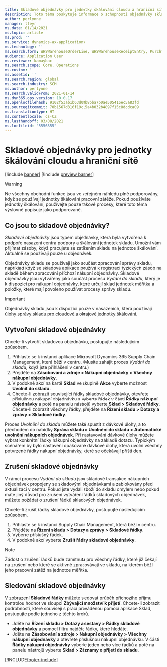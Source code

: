 ```yaml
---
title: Skladové objednávky pro jednotky škálování cloudu a hraniční sítě
description: Toto téma poskytuje informace o schopnosti objednávky skladu, která se používá jako součást pracovního vytížení jednotky měřítka skladu.
author: perlynne
manager: tfeyr
ms.date: 01/14/2021
ms.topic: article
ms.prod: ''
ms.service: dynamics-ax-applications
ms.technology: ''
ms.search.form: WHSWarehouseOrderLine, WHSWarehouseReceiptEntry, PurchTable
audience: Application User
ms.reviewer: kamaybac
ms.search.scope: Core, Operations
ms.custom: ''
ms.assetid: ''
ms.search.region: global
ms.search.industry: SCM
ms.author: perlynne
ms.search.validFrom: 2021-01-14
ms.dyn365.ops.version: 10.0.17
ms.openlocfilehash: 9102f53ab1b63d08b8bba7b0ae505416ec5a83fd
ms.sourcegitcommit: 70b1567d316f19c15a4b032b4897f15c8dcdca09
ms.translationtype: HT
ms.contentlocale: cs-CZ
ms.lasthandoff: 03/08/2021
ms.locfileid: "5556355"
---
```

# <a name="warehouse-orders-for-cloud-and-edge-scale-units"></a>Skladové objednávky pro jednotky škálování cloudu a hraniční sítě

[!include [banner](../includes/banner.md)]
[!include [preview banner](../includes/preview-banner.md)]

> [!WARNING]
> Ne všechny obchodní funkce jsou ve veřejném náhledu plně podporovány, když se používají jednotky škálování pracovní zátěže. Pokud používáte jednotky škálování, používejte pouze takové procesy, které toto téma výslovně popisuje jako podporované.

## <a name="what-are-warehouse-orders"></a>Co jsou to skladové objednávky?

*Skladové objednávky* jsou typem objednávky, která byla vytvořena k podpoře nasazení centra podpory a škálování jednotek skladu. Umožní vám přijímat zásoby, když pracujete se zatížením skladu na jednotce škálování. Aktuálně se používají pouze u objednávek.

Objednávky skladu se používají jako součást zpracování správy skladu, například když se skladová aplikace používá k registraci fyzických zásob na skladě během zpracování příchozí nákupní objednávky. Skladové objednávky jsou vytvářeny jako součást procesu *Vydání do skladu*, který je k dispozici pro nákupní objednávky, které určují sklad jednotek měřítka a položky, které mají povoleno používat procesy správy skladu.

> [!IMPORTANT]
> Objednávky skladu jsou k dispozici pouze v nasazeních, která používají [úlohy správy skladu pro cloudové a okrajové jednotky škálování](cloud-edge-workload-warehousing.md).

## <a name="create-a-warehouse-order"></a>Vytvoření skladové objednávky

Chcete-li vytvořit skladovou objednávku, postupujte následujícím způsobem.

1. Přihlaste se k instanci aplikace Microsoft Dynamics 365 Supply Chain Management, která běží v centru. (Musíte zahájit proces *Vydání do skladu*, když jste přihlášeni v centru.)
1. Přejděte na **Zásobování a zdroje \> Nákupní objednávky \> Všechny nákupní objednávky**.
1. V podokně akcí na kartě **Sklad** ve skupině **Akce** vyberte možnost **Uvolnit do skladu.**
1. Chcete-li zobrazit související řádky skladové objednávky, otevřete příslušnou nákupní objednávku a vyberte řádek v části **Řádky nákupní objednávky** a poté na panelu nástrojů vyberte **Sklad \> Skladové řádky**. Chcete-li zobrazit všechny řádky, přejděte na **Řízení skladu \> Dotazy a zprávy \> Skladové řádky**.

Proces *Uvolnění do skladu* můžete také spustit z dávkové úlohy, a to přechodem do nabídky **Správa skladu > Uvolnění do skladu > Automatické uvolnění nákupních objednávek**. Při nastavování dávkové úlohy můžete vybrat konkrétní řádky nákupní objednávky na základě dotazu. Typickým scénářem by bylo nastavení opakované dávkové úlohy, která uvolní všechny potvrzené řádky nákupní objednávky, které se očekávají příští den.

## <a name="cancel-a-warehouse-order"></a>Zrušení skladové objednávky

V rámci procesu *Vydání do skladu* jsou skladové transakce nákupních objednávek propojeny se skladovými objednávkami a zablokovány před aktualizací v centru. Pokud jste vydali zboží do skladu omylem nebo pokud máte jiný důvod pro zrušení vytváření řádků skladových objednávek, můžete požádat o zrušení řádků skladových objednávek.

Chcete-li zrušit řádky skladové objednávky, postupujte následujícím způsobem.

1. Přihlaste se k instanci Supply Chain Management, která běží v centru.
1. Přejděte na **Řízení skladu \> Dotazy a zprávy \> Skladové řádky**.
1. Vyberte příslušný řádek.
1. V podokně akcí vyberte **Zrušit řádky skladové objednávky**.

> [!NOTE]
> Žádost o zrušení řádků bude zamítnuta pro všechny řádky, které již čekají na zrušení nebo které se aktivně zpracovávají ve skladu, na kterém běží jeho pracovní zátěž na jednotce měřítka.

## <a name="monitor-a-warehouse-order"></a>Sledování skladové objednávky

V zobrazení **Skladové řádky** můžete sledovat průběh příchozího příjmu kontrolou hodnot ve sloupci **Zbývající množství k přijetí**. Chcete-li zobrazit podrobnosti, které souvisejí s prací prováděnou pomocí aplikace Sklad, postupujte podle jednoho z těchto kroků.

- Jděte na **Řízení skladu \> Dotazy a sestavy \> Řádky skladové objednávky** a pomocí filtru najděte řádky, které hledáte.
- Jděte na **Zásobování a zdroje \> Nákupní objednávky \> Všechny nákupní objednávky** a otevřete příslušnou nákupní objednávku. V části **Řádky nákupní objednávky** vyberte jeden nebo více řádků a poté na panelu nástrojů vyberte **Sklad \> Záznamy o přijetí do skladu**.


[!INCLUDE[footer-include](../../includes/footer-banner.md)]